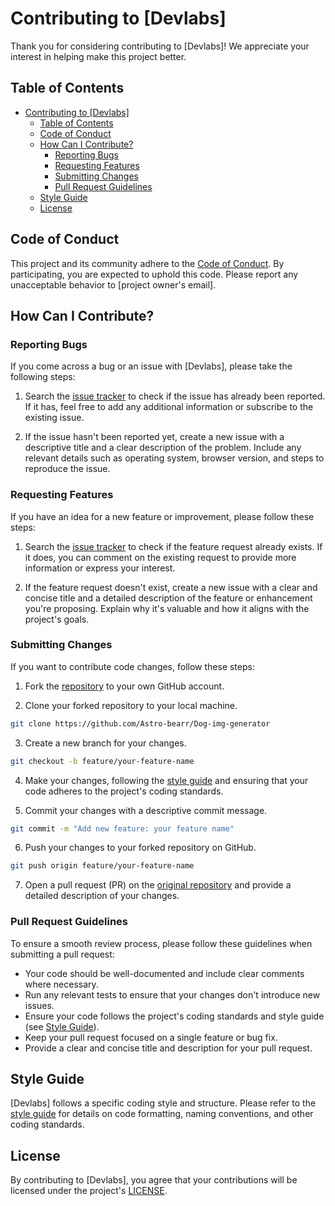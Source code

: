 # Contributing to [Devlabs]

Thank you for considering contributing to [Devlabs]! We appreciate your interest in helping make this project better.

## Table of Contents

- [Contributing to \[Devlabs\]](#contributing-to-devlabs)
  - [Table of Contents](#table-of-contents)
  - [Code of Conduct](#code-of-conduct)
  - [How Can I Contribute?](#how-can-i-contribute)
    - [Reporting Bugs](#reporting-bugs)
    - [Requesting Features](#requesting-features)
    - [Submitting Changes](#submitting-changes)
    - [Pull Request Guidelines](#pull-request-guidelines)
  - [Style Guide](#style-guide)
  - [License](#license)

## Code of Conduct

This project and its community adhere to the [Code of Conduct](CODE_OF_CONDUCT.md). By participating, you are expected to uphold this code. Please report any unacceptable behavior to [project owner's email].

## How Can I Contribute?

### Reporting Bugs

If you come across a bug or an issue with [Devlabs], please take the following steps:

1. Search the [issue tracker](https://github.com/Astro-bearr/Dog-img-generator/issues) to check if the issue has already been reported. If it has, feel free to add any additional information or subscribe to the existing issue.

2. If the issue hasn't been reported yet, create a new issue with a descriptive title and a clear description of the problem. Include any relevant details such as operating system, browser version, and steps to reproduce the issue.

### Requesting Features

If you have an idea for a new feature or improvement, please follow these steps:

1. Search the [issue tracker](https://github.com/Astro-bearr/Dog-img-generator/issues) to check if the feature request already exists. If it does, you can comment on the existing request to provide more information or express your interest.

2. If the feature request doesn't exist, create a new issue with a clear and concise title and a detailed description of the feature or enhancement you're proposing. Explain why it's valuable and how it aligns with the project's goals.

### Submitting Changes

If you want to contribute code changes, follow these steps:

1. Fork the [repository](https://github.com/Astro-bearr/Dog-img-generator) to your own GitHub account.

2. Clone your forked repository to your local machine.

```bash
git clone https://github.com/Astro-bearr/Dog-img-generator
```

3. Create a new branch for your changes.

```bash
git checkout -b feature/your-feature-name
```

4. Make your changes, following the [style guide](#style-guide) and ensuring that your code adheres to the project's coding standards.

5. Commit your changes with a descriptive commit message.

```bash
git commit -m "Add new feature: your feature name"
```

6. Push your changes to your forked repository on GitHub.

```bash
git push origin feature/your-feature-name
```

7. Open a pull request (PR) on the [original repository](https://github.com/Astro-bearr/Dog-img-generator) and provide a detailed description of your changes.

### Pull Request Guidelines

To ensure a smooth review process, please follow these guidelines when submitting a pull request:

- Your code should be well-documented and include clear comments where necessary.
- Run any relevant tests to ensure that your changes don't introduce new issues.
- Ensure your code follows the project's coding standards and style guide (see [Style Guide](#style-guide)).
- Keep your pull request focused on a single feature or bug fix.
- Provide a clear and concise title and description for your pull request.

## Style Guide

[Devlabs] follows a specific coding style and structure. Please refer to the [style guide](STYLE_GUIDE.md) for details on code formatting, naming conventions, and other coding standards.

## License

By contributing to [Devlabs], you agree that your contributions will be licensed under the project's [LICENSE](LICENSE.md).



